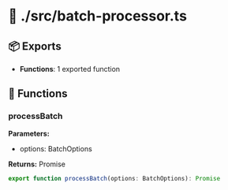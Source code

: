 # 📁 ./src/batch-processor.ts

## 📦 Exports
- **Functions**: 1 exported function

## 🔧 Functions

### processBatch

**Parameters:**
- options: BatchOptions

**Returns:** Promise

```typescript
export function processBatch(options: BatchOptions): Promise
```